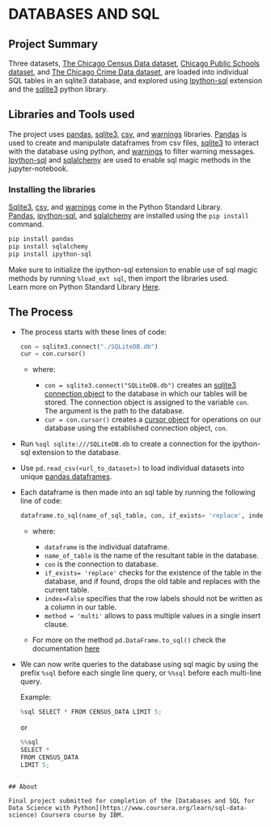 # DATABASES AND SQL

## Project Summary

Three datasets, [The Chicago Census Data dataset](<https://cf-courses-data.s3.us.cloud-object-storage.appdomain.cloud/IBMDeveloperSkillsNetwork-DB0201EN-SkillsNetwork/labs/FinalModule_Coursera_V5/data/ChicagoCensusData.csv?utm_medium=Exinfluencer&utm_source=Exinfluencer&utm_content=000026UJ&utm_term=10006555&utm_id=NA-SkillsNetwork-Channel-SkillsNetworkCoursesIBMDeveloperSkillsNetworkDB0201ENSkillsNetwork20127838-2021-01-01>), [Chicago Public Schools dataset](<https://cf-courses-data.s3.us.cloud-object-storage.appdomain.cloud/IBMDeveloperSkillsNetwork-DB0201EN-SkillsNetwork/labs/FinalModule_Coursera_V5/data/ChicagoPublicSchools.csv?utm_medium=Exinfluencer&utm_source=Exinfluencer&utm_content=000026UJ&utm_term=10006555&utm_id=NA-SkillsNetwork-Channel-SkillsNetworkCoursesIBMDeveloperSkillsNetworkDB0201ENSkillsNetwork20127838-2021-01-01>), and [The Chicago Crime Data dataset](<https://cf-courses-data.s3.us.cloud-object-storage.appdomain.cloud/IBMDeveloperSkillsNetwork-DB0201EN-SkillsNetwork/labs/FinalModule_Coursera_V5/data/ChicagoCrimeData.csv?utm_medium=Exinfluencer&utm_source=Exinfluencer&utm_content=000026UJ&utm_term=10006555&utm_id=NA-SkillsNetwork-Channel-SkillsNetworkCoursesIBMDeveloperSkillsNetworkDB0201ENSkillsNetwork20127838-2021-01-01>), are loaded into individual SQL tables in an sqlite3 database, and explored using [Ipython-sql](https://pypi.org/project/ipython-sql/) extension and the [sqlite3](https://docs.python.org/3/library/sqlite3.html) python library.

## Libraries and Tools used

The project uses [pandas](https://pandas.pydata.org/pandas-docs/stable/reference/index.html), [sqlite3](https://docs.python.org/3/library/sqlite3.html), [csv](https://docs.python.org/3/library/csv.html), and [warnings](https://docs.python.org/3/library/warnings.html) libraries. [Pandas](https://pandas.pydata.org/pandas-docs/stable/reference/index.html) is used to create and manipulate dataframes from csv files, [sqlite3](https://docs.python.org/3/library/sqlite3.html) to interact with the database using python, and [warnings](https://docs.python.org/3/library/warnings.html) to filter warning messages.
[Ipython-sql](https://pypi.org/project/ipython-sql/) and [sqlalchemy](https://www.sqlalchemy.org/) are used to enable sql magic methods in the jupyter-notebook.

### Installing the libraries

[Sqlite3](https://docs.python.org/3/library/sqlite3.html), [csv](https://docs.python.org/3/library/csv.html), and [warnings](https://docs.python.org/3/library/warnings.html) come in the Python Standard Library.  
[Pandas](https://pandas.pydata.org/pandas-docs/stable/reference/index.html), [ipython-sql](https://pypi.org/project/ipython-sql/), and [sqlalchemy](https://www.sqlalchemy.org/) are installed using the `pip install` command.

```bash
pip install pandas
pip install sqlalchemy
pip install ipython-sql
```

Make sure to initialize the ipython-sql extension to enable use of sql magic methods by running `%load_ext sql`, then import the libraries used.  
Learn more on Python Standard Library [Here](https://docs.python.org/3/library/).

## The Process

- The process starts with these lines of code:

  ```python
  con = sqlite3.connect("./SQLiteDB.db")
  cur = con.cursor()
  ```
  - where:

    - `con = sqlite3.connect("SQLiteDB.db")` creates an [sqlite3 connection object](https://docs.python.org/3/library/sqlite3.html#sqlite3.Connection) to the database in which our tables will be stored. The connection object is assigned to the variable `con`. The argument is the path to the database.  
    - `cur = con.cursor()` creates a [cursor object](https://docs.python.org/3/library/sqlite3.html#sqlite3.Cursor) for operations on our database using the established connection object, `con`.  

- Run `%sql sqlite:///SQLiteDB.db` to create a connection for the ipython-sql extension to the database.  

- Use `pd.read_csv(<url_to_dataset>)` to load individual datasets into unique [pandas dataframes](https://pandas.pydata.org/pandas-docs/stable/reference/frame.html).  
- Each dataframe is then made into an sql table by running the following line of code:

  ```python
  dataframe.to_sql(name_of_sql_table, con, if_exists= 'replace', index=False, method= 'multi')
  ```

  - where:

    - `dataframe` is the individual dataframe.
    - `name_of_table` is the name of the resultant table in the database.
    - `con` is the connection to database.
    - `if_exists= 'replace'` checks for the existence of the table in the database, and if found, drops the old table and replaces with the current table.
    - `index=False` specifies that the row labels should not be written as a column in our table.
    - `method = 'multi'` allows to pass multiple values in a single insert clause.  

  - For more on the method `pd.DataFrame.to_sql()` check the documentation [here](https://pandas.pydata.org/pandas-docs/stable/reference/api/pandas.DataFrame.to_sql.html)

- We can now write queries to the database using sql magic by using the prefix `%sql` before each single line query, or `%%sql` before each multi-line query.

  Example:

  ```python
  %sql SELECT * FROM CENSUS_DATA LIMIT 5;
  ```

  or

  ```python
  %%sql
  SELECT * 
  FROM CENSUS_DATA 
  LIMIT 5;
```

## About

Final project submitted for completion of the [Databases and SQL for Data Science with Python](https://www.coursera.org/learn/sql-data-science) Coursera course by IBM.
